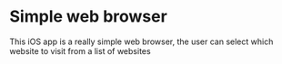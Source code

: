 # Simple web browser
This iOS app is a really simple web browser, the user can select which website to visit from a list of websites
